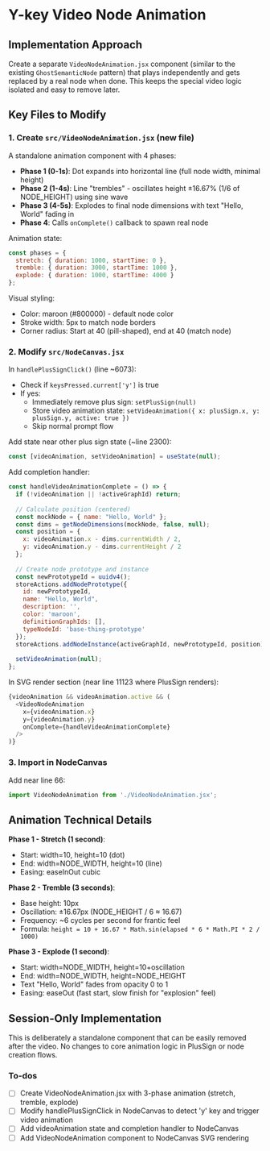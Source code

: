 <!-- fe0c9b2e-4251-4de5-9668-32442bd7189b 68d3cbb2-957a-489e-b3e0-5a88ebf255e8 -->
# Y-key Video Node Animation

## Implementation Approach

Create a separate `VideoNodeAnimation.jsx` component (similar to the existing `GhostSemanticNode` pattern) that plays independently and gets replaced by a real node when done. This keeps the special video logic isolated and easy to remove later.

## Key Files to Modify

### 1. Create `src/VideoNodeAnimation.jsx` (new file)

A standalone animation component with 4 phases:

- **Phase 1 (0-1s)**: Dot expands into horizontal line (full node width, minimal height)
- **Phase 2 (1-4s)**: Line "trembles" - oscillates height ±16.67% (1/6 of NODE_HEIGHT) using sine wave
- **Phase 3 (4-5s)**: Explodes to final node dimensions with text "Hello, World" fading in
- **Phase 4**: Calls `onComplete()` callback to spawn real node

Animation state:

```javascript
const phases = {
  stretch: { duration: 1000, startTime: 0 },
  tremble: { duration: 3000, startTime: 1000 },
  explode: { duration: 1000, startTime: 4000 }
};
```

Visual styling:

- Color: maroon (#800000) - default node color
- Stroke width: 5px to match node borders
- Corner radius: Start at 40 (pill-shaped), end at 40 (match node)

### 2. Modify `src/NodeCanvas.jsx`

In `handlePlusSignClick()` (line ~6073):

- Check if `keysPressed.current['y']` is true
- If yes:
  - Immediately remove plus sign: `setPlusSign(null)`
  - Store video animation state: `setVideoAnimation({ x: plusSign.x, y: plusSign.y, active: true })`
  - Skip normal prompt flow

Add state near other plus sign state (~line 2300):

```javascript
const [videoAnimation, setVideoAnimation] = useState(null);
```

Add completion handler:

```javascript
const handleVideoAnimationComplete = () => {
  if (!videoAnimation || !activeGraphId) return;
  
  // Calculate position (centered)
  const mockNode = { name: "Hello, World" };
  const dims = getNodeDimensions(mockNode, false, null);
  const position = {
    x: videoAnimation.x - dims.currentWidth / 2,
    y: videoAnimation.y - dims.currentHeight / 2
  };
  
  // Create node prototype and instance
  const newPrototypeId = uuidv4();
  storeActions.addNodePrototype({
    id: newPrototypeId,
    name: "Hello, World",
    description: '',
    color: 'maroon',
    definitionGraphIds: [],
    typeNodeId: 'base-thing-prototype'
  });
  storeActions.addNodeInstance(activeGraphId, newPrototypeId, position);
  
  setVideoAnimation(null);
};
```

In SVG render section (near line 11123 where PlusSign renders):

```javascript
{videoAnimation && videoAnimation.active && (
  <VideoNodeAnimation
    x={videoAnimation.x}
    y={videoAnimation.y}
    onComplete={handleVideoAnimationComplete}
  />
)}
```

### 3. Import in NodeCanvas

Add near line 66:

```javascript
import VideoNodeAnimation from './VideoNodeAnimation.jsx';
```

## Animation Technical Details

**Phase 1 - Stretch (1 second)**:

- Start: width=10, height=10 (dot)
- End: width=NODE_WIDTH, height=10 (line)
- Easing: easeInOut cubic

**Phase 2 - Tremble (3 seconds)**:

- Base height: 10px
- Oscillation: ±16.67px (NODE_HEIGHT / 6 ≈ 16.67)
- Frequency: ~6 cycles per second for frantic feel
- Formula: `height = 10 + 16.67 * Math.sin(elapsed * 6 * Math.PI * 2 / 1000)`

**Phase 3 - Explode (1 second)**:

- Start: width=NODE_WIDTH, height=10+oscillation
- End: width=NODE_WIDTH, height=NODE_HEIGHT
- Text "Hello, World" fades from opacity 0 to 1
- Easing: easeOut (fast start, slow finish for "explosion" feel)

## Session-Only Implementation

This is deliberately a standalone component that can be easily removed after the video. No changes to core animation logic in PlusSign or node creation flows.

### To-dos

- [ ] Create VideoNodeAnimation.jsx with 3-phase animation (stretch, tremble, explode)
- [ ] Modify handlePlusSignClick in NodeCanvas to detect 'y' key and trigger video animation
- [ ] Add videoAnimation state and completion handler to NodeCanvas
- [ ] Add VideoNodeAnimation component to NodeCanvas SVG rendering